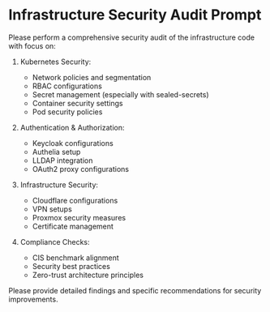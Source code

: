 # Infrastructure Security Audit Prompt

Please perform a comprehensive security audit of the infrastructure code with focus on:

1. Kubernetes Security:

   - Network policies and segmentation
   - RBAC configurations
   - Secret management (especially with sealed-secrets)
   - Container security settings
   - Pod security policies

2. Authentication & Authorization:

   - Keycloak configurations
   - Authelia setup
   - LLDAP integration
   - OAuth2 proxy configurations

3. Infrastructure Security:

   - Cloudflare configurations
   - VPN setups
   - Proxmox security measures
   - Certificate management

4. Compliance Checks:
   - CIS benchmark alignment
   - Security best practices
   - Zero-trust architecture principles

Please provide detailed findings and specific recommendations for security improvements.

